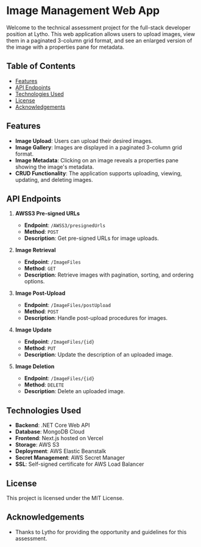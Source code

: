 # Image Management Web App

Welcome to the technical assessment project for the full-stack developer position at Lytho. This web application allows users to upload images, view them in a paginated 3-column grid format, and see an enlarged version of the image with a properties pane for metadata. 

## Table of Contents

- [Features](#features)
- [API Endpoints](#api-endpoints)
- [Technologies Used](#technologies-used)
- [License](#license)
- [Acknowledgements](#acknowledgements)

## Features

- **Image Upload**: Users can upload their desired images.
- **Image Gallery**: Images are displayed in a paginated 3-column grid format.
- **Image Metadata**: Clicking on an image reveals a properties pane showing the image's metadata.
- **CRUD Functionality**: The application supports uploading, viewing, updating, and deleting images.

## API Endpoints

1. **AWSS3 Pre-signed URLs**
   - **Endpoint**: `/AWSS3/presignedUrls`
   - **Method**: `POST`
   - **Description**: Get pre-signed URLs for image uploads.
   
2. **Image Retrieval**
   - **Endpoint**: `/ImageFiles`
   - **Method**: `GET`
   - **Description**: Retrieve images with pagination, sorting, and ordering options.
   
3. **Image Post-Upload**
   - **Endpoint**: `/ImageFiles/postUpload`
   - **Method**: `POST`
   - **Description**: Handle post-upload procedures for images.
   
4. **Image Update**
   - **Endpoint**: `/ImageFiles/{id}`
   - **Method**: `PUT`
   - **Description**: Update the description of an uploaded image.
   
5. **Image Deletion**
   - **Endpoint**: `/ImageFiles/{id}`
   - **Method**: `DELETE`
   - **Description**: Delete an uploaded image.

## Technologies Used

- **Backend**: .NET Core Web API
- **Database**: MongoDB Cloud
- **Frontend**: Next.js hosted on Vercel
- **Storage**: AWS S3
- **Deployment**: AWS Elastic Beanstalk
- **Secret Management**: AWS Secret Manager
- **SSL**: Self-signed certificate for AWS Load Balancer

## License

This project is licensed under the MIT License.

## Acknowledgements

- Thanks to Lytho for providing the opportunity and guidelines for this assessment.
 
 

